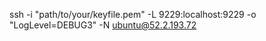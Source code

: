 ssh -i "path/to/your/keyfile.pem" -L 9229:localhost:9229 -o "LogLevel=DEBUG3" -N ubuntu@52.2.193.72
